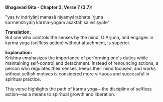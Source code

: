 **Bhagavad Gita - Chapter 3, Verse 7 (3.7):**      

"yas tv indriyāṇi manasā niyamyārabhate ’rjuna         
karmendriyaiḥ karma-yogam asaktaḥ sa viśiṣyate"         

**Translation:**       
But one who controls the senses by the mind, O Arjuna, and engages in karma yoga (selfless action) without attachment, is superior.

**Explanation:**      
Krishna emphasizes the importance of performing one's duties while maintaining self-control and detachment. Instead of renouncing actions, a person who regulates their senses, keeps their mind focused, and works without selfish motives is considered more virtuous and successful in spiritual practice.





This verse highlights the path of karma yoga—the discipline of selfless action—as a means to spiritual growth and liberation.
